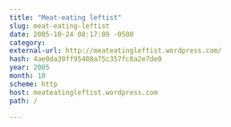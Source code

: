 ```yaml
---
title: "Meat-eating leftist"
slug: meat-eating-leftist
date: 2005-10-24 08:17:09 -0500
category: 
external-url: http://meateatingleftist.wordpress.com/
hash: 4ae0da39ff95408a75c357fc8a2e7de0
year: 2005
month: 10
scheme: http
host: meateatingleftist.wordpress.com
path: /

---
```



